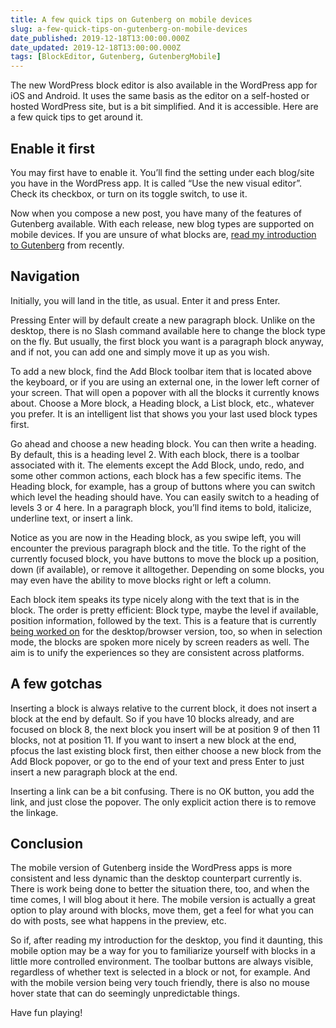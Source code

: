 ```yaml
---
title: A few quick tips on Gutenberg on mobile devices
slug: a-few-quick-tips-on-gutenberg-on-mobile-devices
date_published: 2019-12-18T13:00:00.000Z
date_updated: 2019-12-18T13:00:00.000Z
tags: [BlockEditor, Gutenberg, GutenbergMobile]
---
```


The new WordPress block editor is also available in the WordPress app for iOS and Android. It uses the same basis as the editor on a self-hosted or hosted WordPress site, but is a bit simplified. And it is accessible. Here are a few quick tips to get around it.

## Enable it first

You may first have to enable it. You&#8217;ll find the setting under each blog/site you have in the WordPress app. It is called &#8220;Use the new visual editor&#8221;. Check its checkbox, or turn on its toggle switch, to use it.

Now when you compose a new post, you have many of the features of Gutenberg available. With each release, new blog types are supported on mobile devices. If you are unsure of what blocks are, [read my introduction to Gutenberg](https://marcozehe.de/2019/12/13/a-quick-introduction-to-using-gutenberg/) from recently.

## Navigation

Initially, you will land in the title, as usual. Enter it and press Enter.

Pressing Enter will by default create a new paragraph block. Unlike on the desktop, there is no Slash command available here to change the block type on the fly. But usually, the first block you want is a paragraph block anyway, and if not, you can add one and simply move it up as you wish.

To add a new block, find the Add Block toolbar item that is located above the keyboard, or if you are using an external one, in the lower left corner of your screen. That will open a popover with all the blocks it currently knows about. Choose a More block, a Heading block, a List block, etc., whatever you prefer. It is an intelligent list that shows you your last used block types first.

Go ahead and choose a new heading block. You can then write a heading. By default, this is a heading level 2. With each block, there is a toolbar associated with it. The elements except the Add Block, undo, redo, and some other common actions, each block has a few specific items. The Heading block, for example, has a group of buttons where you can switch which level the heading should have. You can easily switch to a heading of levels 3 or 4 here. In a paragraph block, you&#8217;ll find items to bold, italicize, underline text, or insert a link.

Notice as you are now in the Heading block, as you swipe left, you will encounter the previous paragraph block and the title. To the right of the currently focused block, you have buttons to move the block up a position, down (if available), or remove it alltogether. Depending on some blocks, you may even have the ability to move blocks right or left a column.

Each block item speaks its type nicely along with the text that is in the block. The order is pretty efficient: Block type, maybe the level if available, position information, followed by the text. This is a feature that is currently [being worked on](https://github.com/WordPress/gutenberg/pull/18132) for the desktop/browser version, too, so when in selection mode, the blocks are spoken more nicely by screen readers as well. The aim is to unify the experiences so they are consistent across platforms.

## A few gotchas

Inserting a block is always relative to the current block, it does not insert a block at the end by default. So if you have 10 blocks already, and are focused on block 8, the next block you insert will be at position 9 of then 11 blocks, not at position 11. If you want to insert a new block at the end, pfocus the last existing block first, then either choose a new block from the Add Block popover, or go to the end of your text and press Enter to just insert a new paragraph block at the end.

Inserting a link can be a bit confusing. There is no OK button, you add the link, and just close the popover. The only explicit action there is to remove the linkage.

## Conclusion

The mobile version of Gutenberg inside the WordPress apps is more consistent and less dynamic than the desktop counterpart currently is. There is work being done to better the situation there, too, and when the time comes, I will blog about it here. The mobile version is actually a great option to play around with blocks, move them, get a feel for what you can do with posts, see what happens in the preview, etc.

So if, after reading my introduction for the desktop, you find it daunting, this mobile option may be a way for you to familiarize yourself with blocks in a little more controlled environment. The toolbar buttons are always visible, regardless of whether text is selected in a block or not, for example. And with the mobile version being very touch friendly, there is also no mouse hover state that can do seemingly unpredictable things.

Have fun playing!
